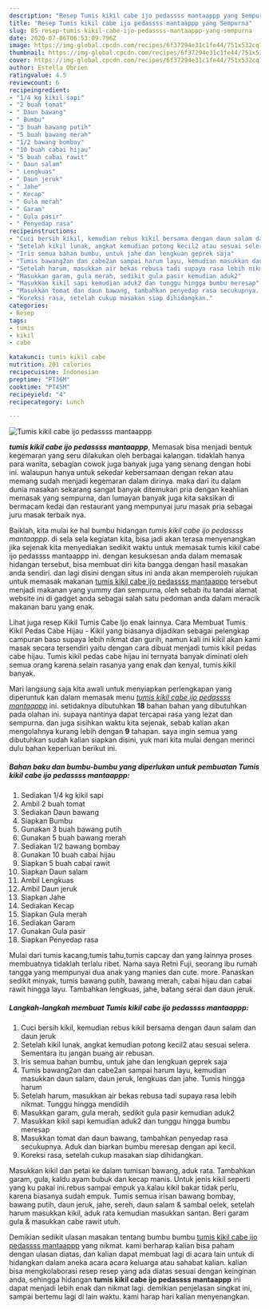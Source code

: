 ```yaml
---
description: "Resep Tumis kikil cabe ijo pedassss mantaappp yang Sempurna"
title: "Resep Tumis kikil cabe ijo pedassss mantaappp yang Sempurna"
slug: 85-resep-tumis-kikil-cabe-ijo-pedassss-mantaappp-yang-sempurna
date: 2020-07-06T06:53:09.796Z
image: https://img-global.cpcdn.com/recipes/6f37294e31c1fe44/751x532cq70/tumis-kikil-cabe-ijo-pedassss-mantaappp-foto-resep-utama.jpg
thumbnail: https://img-global.cpcdn.com/recipes/6f37294e31c1fe44/751x532cq70/tumis-kikil-cabe-ijo-pedassss-mantaappp-foto-resep-utama.jpg
cover: https://img-global.cpcdn.com/recipes/6f37294e31c1fe44/751x532cq70/tumis-kikil-cabe-ijo-pedassss-mantaappp-foto-resep-utama.jpg
author: Estella Obrien
ratingvalue: 4.5
reviewcount: 6
recipeingredient:
- "1/4 kg kikil sapi"
- "2 buah tomat"
- " Daun bawang"
- " Bumbu"
- "3 buah bawang putih"
- "5 buah bawang merah"
- "1/2 bawang bombay"
- "10 buah cabai hijau"
- "5 buah cabai rawit"
- " Daun salam"
- " Lengkuas"
- " Daun jeruk"
- " Jahe"
- " Kecap"
- " Gula merah"
- " Garam"
- " Gula pasir"
- " Penyedap rasa"
recipeinstructions:
- "Cuci bersih kikil, kemudian rebus kikil bersama dengan daun salam dan daun jeruk"
- "Setelah kikil lunak, angkat kemudian potong kecil2 atau sesuai selera. Sementara itu jangan buang air rebusan."
- "Iris semua bahan bumbu, untuk jahe dan lengkuan geprek saja"
- "Tumis bawang2an dan cabe2an sampai harum layu, kemudian masukkan daun salam, daun jeruk, lengkuas dan jahe. Tumis hingga harum"
- "Setelah harum, masukkan air bekas rebusa tadi supaya rasa lebih nikmat. Tunggu hingga mendidih"
- "Masukkan garam, gula merah, sedikit gula pasir kemudian aduk2"
- "Masukkan kikil sapi kemudian aduk2 dan tunggu hingga bumbu meresap"
- "Masukkan tomat dan daun bawang, tambahkan penyedap rasa secukupnya. Aduk dan biarkan bumbu meresap dengan api kecil."
- "Koreksi rasa, setelah cukup masakan siap dihidangkan."
categories:
- Resep
tags:
- tumis
- kikil
- cabe

katakunci: tumis kikil cabe 
nutrition: 201 calories
recipecuisine: Indonesian
preptime: "PT36M"
cooktime: "PT45M"
recipeyield: "4"
recipecategory: Lunch

---
```



![Tumis kikil cabe ijo pedassss mantaappp](https://img-global.cpcdn.com/recipes/6f37294e31c1fe44/751x532cq70/tumis-kikil-cabe-ijo-pedassss-mantaappp-foto-resep-utama.jpg)

<b><i>tumis kikil cabe ijo pedassss mantaappp</i></b>, Memasak bisa menjadi bentuk kegemaran yang seru dilakukan oleh berbagai kalangan. tidaklah hanya para wanita, sebagian cowok juga banyak juga yang senang dengan hobi ini. walaupun hanya untuk sekedar kebersamaan dengan rekan atau memang sudah menjadi kegemaran dalam dirinya. maka dari itu dalam dunia masakan sekarang sangat banyak ditemukan pria dengan keahlian memasak yang sempurna, dan lumayan banyak juga kita saksikan di bermacam kedai dan restaurant yang mempunyai juru masak pria sebagai juru masak terbaik nya.

Baiklah, kita mulai ke hal bumbu hidangan <i>tumis kikil cabe ijo pedassss mantaappp</i>. di sela sela kegiatan kita, bisa jadi akan terasa menyenangkan jika sejenak kita menyediakan sedikit waktu untuk memasak tumis kikil cabe ijo pedassss mantaappp ini. dengan kesuksesan anda dalam memasak hidangan tersebut, bisa membuat diri kita bangga dengan hasil masakan anda sendiri. dan lagi disini dengan situs ini anda akan memperoleh rujukan untuk memasak makanan <u>tumis kikil cabe ijo pedassss mantaappp</u> tersebut menjadi makanan yang yummy dan sempurna, oleh sebab itu tandai alamat website ini di gadget anda sebagai salah satu pedoman anda dalam meracik makanan baru yang enak.

Lihat juga resep Kikil Tumis Cabe Ijo enak lainnya. Cara Membuat Tumis Kikil Pedas Cabe Hijau - Kikil yang biasanya dijadikan sebagai pelengkap campuran baso supaya lebih nikmat dan gurih, namun kali ini kikil akan kami masak secara tersendiri yaitu dengan cara dibuat menjadi tumis kikil pedas cabe hijau. Tumis kikil pedas cabe hijau ini ternyata banyak diminati oleh semua orang karena selain rasanya yang enak dan kenyal, tumis kikil banyak.


Mari langsung saja kita awali untuk menyiapkan perlengkapan yang diperuntuk kan dalam memasak menu <u><i>tumis kikil cabe ijo pedassss mantaappp</i></u> ini. setidaknya dibutuhkan <b>18</b> bahan bahan yang dibutuhkan pada olahan ini. supaya nantinya dapat tercapai rasa yang lezat dan sempurna. dan juga sisihkan waktu kita sejenak, sebab kalian akan mengolahnya kurang lebih dengan <b>9</b> tahapan. saya ingin semua yang dibutuhkan sudah kalian siapkan disini, yuk mari kita mulai dengan merinci dulu bahan keperluan berikut ini.

<!--inarticleads1-->

##### Bahan baku dan bumbu-bumbu yang diperlukan untuk pembuatan Tumis kikil cabe ijo pedassss mantaappp:

1. Sediakan 1/4 kg kikil sapi
1. Ambil 2 buah tomat
1. Sediakan  Daun bawang
1. Siapkan  Bumbu
1. Gunakan 3 buah bawang putih
1. Gunakan 5 buah bawang merah
1. Sediakan 1/2 bawang bombay
1. Gunakan 10 buah cabai hijau
1. Siapkan 5 buah cabai rawit
1. Siapkan  Daun salam
1. Ambil  Lengkuas
1. Ambil  Daun jeruk
1. Siapkan  Jahe
1. Sediakan  Kecap
1. Siapkan  Gula merah
1. Sediakan  Garam
1. Gunakan  Gula pasir
1. Siapkan  Penyedap rasa


Mulai dari tumis kacang,tumis tahu,tumis capcay dan yang lainnya proses membuatnya tidaklah terlalu ribet. Nama saya Retni Fuji, seorang ibu rumah tangga yang mempunyai dua anak yang manies dan cute. more. Panaskan sedikit minyak, tumis bawang putih, bawang merah, cabai hijau dan cabai rawit hingga layu. Tambahkan lengkuas, jahe, batang serai dan daun jeruk. 

<!--inarticleads2-->

##### Langkah-langkah membuat Tumis kikil cabe ijo pedassss mantaappp:

1. Cuci bersih kikil, kemudian rebus kikil bersama dengan daun salam dan daun jeruk
1. Setelah kikil lunak, angkat kemudian potong kecil2 atau sesuai selera. Sementara itu jangan buang air rebusan.
1. Iris semua bahan bumbu, untuk jahe dan lengkuan geprek saja
1. Tumis bawang2an dan cabe2an sampai harum layu, kemudian masukkan daun salam, daun jeruk, lengkuas dan jahe. Tumis hingga harum
1. Setelah harum, masukkan air bekas rebusa tadi supaya rasa lebih nikmat. Tunggu hingga mendidih
1. Masukkan garam, gula merah, sedikit gula pasir kemudian aduk2
1. Masukkan kikil sapi kemudian aduk2 dan tunggu hingga bumbu meresap
1. Masukkan tomat dan daun bawang, tambahkan penyedap rasa secukupnya. Aduk dan biarkan bumbu meresap dengan api kecil.
1. Koreksi rasa, setelah cukup masakan siap dihidangkan.


Masukkan kikil dan petai ke dalam tumisan bawang, aduk rata. Tambahkan garam, gula, kaldu ayam bubuk dan kecap manis. Untuk jenis kikil seperti yang ku pakai ini.rebus sampai empuk ya.kalau kikil bakar tidak perlu, karena biasanya sudah empuk. Tumis semua irisan bawang bombay, bawang putih, daun jeruk, jahe, sereh, daun salam &amp; sambal oelek, setelah harum masukkan kikil, aduk rata kemudian masukkan santan. Beri garam gula &amp; masukkan cabe rawit utuh. 

Demikian sedikit ulasan masakan tentang bumbu bumbu <u>tumis kikil cabe ijo pedassss mantaappp</u> yang nikmat. kami berharap kalian bisa paham dengan ulasan diatas, dan kalian dapat membuat lagi di acara lain untuk di hidangkan dalam aneka acara acara keluarga atau sahabat kalian. kalian bisa mengkolaborasi resep resep yang ada diatas sesuai dengan keinginan anda, sehingga hidangan <b>tumis kikil cabe ijo pedassss mantaappp</b> ini dapat menjadi lebih enak dan nikmat lagi. demikian penjelasan singkat ini, sampai bertemu lagi di lain waktu. kami harap hari kalian menyenangkan.
